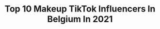 ---
title: Top 10 Makeup TikTok Influencers In Belgium In 2021
description: >-
  Find top makeup TikTok influencers in Belgium in 2021. Most popular hashtags: #makeup #foryou #fyp #pourtoi.
platform: TikTok
hits: 53
text_top: See the top-rated TikTok profiles on inBeat.
text_bottom: Our database holds 53 TikTok influencers like this in Belgium for you to connect with.
profiles:
  - username: "macchrii"
    fullname: >-
      ✨MACCHRI✨
    bio: >-
      19 | België Volg mij als je into makeup bent ✨❤️ Contact: maccchri@gmail.com
    location: "Belgium"
    followers: 67400
    engagement: 881
    commentsToLikes: 0.027272
    id: ck8ade41d5ibl0j78pchdml9t
    verified: false
    hashtags: "#voorjou, #foryou, #belgie, #gayboy"
  - username: "alissatomme"
    fullname: >-
      Alissa Tomme
    bio: >-
      Contact : alissatomme@hotmail.com
    location: "Belgium"
    followers: 170700
    engagement: 2120
    commentsToLikes: 0.046047
    id: ckba73y81067z0j23bvo7e0no
    verified: false
    hashtags: "#fyp, #makeup, #viral, #trend"
  - username: "kayleemoonkitty"
    fullname: >-
      Kaylee
    bio: >-
      🇧🇪 1-ste Eredame Miss Vlaams - Brabant 2021 🇧🇪 Kandidate Miss Belgium 2021
    location: "Belgium"
    followers: 170900
    engagement: 2062
    commentsToLikes: 0.030145
    id: ck8ade3fu5i6a0j78bvdxks6q
    verified: true
    hashtags: "#makeup, #foryoupage, #trending, #fy"
  - username: "anouchka_lm"
    fullname: >-
      Anouchka
    bio: >-
      21y/o ☁️ I do make up 💄 (I am not an artist ;))
    location: "Belgium"
    followers: 5769
    engagement: 1292
    commentsToLikes: 0.052748
    id: ck8ae51l09vi60j78z3yizhkp
    verified: false
    hashtags: "#dance, #voorjou, #halloween, #makeup"
  - username: "cathy22107"
    fullname: >-
      Cathy / Fallon
    bio: >-
      passion : animaux musique théâtre #bonjourjesuistitouan 😁 😂
    location: "Belgium"
    followers: 4343
    engagement: 1634
    commentsToLikes: 0.036020
    id: ckbfedqky8alc0j23ujljfu3v
    verified: false
    hashtags: "#sad, #pov, #noiretblanc, #anglais"
  - username: "nikkewit"
    fullname: >-
      ❤️Nikkewit❤️
    bio: >-
      ❤️disneycosplay❤️ ❤️occosplay❤️ 🥰🥰🥰
    location: "Belgium"
    followers: 4322
    engagement: 1640
    commentsToLikes: 0.034292
    id: ck9c6wxc4reyh0j78c36gqsln
    verified: false
    hashtags: "#cosplay, #witchcosplay, #halloweencosplay, #oc"
  - username: "itschayenneee"
    fullname: >-
      ✨Chayenne✨
    bio: >-
      Ga een kijkje nemen op mijn wishlist! (NIET VERPLICHT)❤️ Adres —> dm
    location: "Belgium"
    followers: 34700
    engagement: 1205
    commentsToLikes: 0.016338
    id: ckafuddt69ywk0i78onm1ul1p
    verified: false
    hashtags: "#thebluecrew, #omguhaar, #actionhaul, #belgium"
  - username: "niastyy"
    fullname: >-
      Niastyy
    bio: >-
      🎬 Acting / 🃏 Comédie Belgique 🇧🇪
    location: "Belgium"
    followers: 17600
    engagement: 1077
    commentsToLikes: 0.053183
    id: ckc8z7tgqo26q0j23brfum7ti
    verified: false
    hashtags: "#duo, #halloweenmakeup, #humour, #makeup"
  - username: "jessycnd"
    fullname: >-
      Jessy 🔥
    bio: >-
      Jesspy2345 👻 📩Jesscndtiktok@yahoo.com 📩 Jessmodelplussizes 📸insta📸
    location: "Belgium"
    followers: 55100
    engagement: 851
    commentsToLikes: 0.022575
    id: ck9enwk79ld4s0j78p05fiyu7
    verified: false
    hashtags: "#makeup, #pourtoi, #chubycheeks, #curvy"
  - username: "simple.symphony"
    fullname: >-
      Simple Symphony 
    bio: >-
      Ophélie 🦇 ➡️ Instagram : simple.symphony ⬅️
    location: "Belgium"
    followers: 236700
    engagement: 1533
    commentsToLikes: 0.014208
    id: ckbqqf9f0ba7w0j23o79zaa4i
    verified: false
    hashtags: "#hallomeme, #foryou, #pourtoi, #makeup"
---